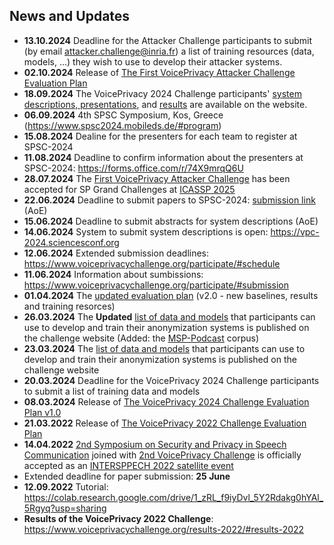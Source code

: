 ## News and Updates ##
- **13.10.2024** Deadline for the Attacker Challenge participants to submit (by email attacker.challenge@inria.fr) a list of training resources (data, models, ...) they wish to use to develop their attacker systems.
- **02.10.2024** Release of [The First VoicePrivacy Attacker Challenge Evaluation Plan](https://www.voiceprivacychallenge.org/attacker/docs/Attacker_Challenge_Eval_Plan.pdf) 
- **18.09.2024** The VoicePrivacy 2024 Challenge participants' [system descriptions, presentations](https://www.voiceprivacychallenge.org/vp2024/#systems2024), and [results](https://www.voiceprivacychallenge.org/vp2024/#results-2024) are available on the website.
- **06.09.2024** 4th SPSC Symposium, Kos, Greece (https://www.spsc2024.mobileds.de/#program)
- **15.08.2024** Dealine for the presenters for each team to register at SPSC-2024
- **11.08.2024** Deadline to confirm information about the presenters at SPSC-2024: https://forms.office.com/r/74X9mrqQ6U
- **28.07.2024** The [First VoicePrivacy Attacker Challenge](https://www.voiceprivacychallenge.org/attacker/) has been accepted for SP Grand Challenges at [ICASSP 2025](https://2025.ieeeicassp.org/)
- **22.06.2024** Deadline to submit papers to SPSC-2024: [submission link](https://openreview.net/group?id=ISCA-Speech.org%2FSIG-SPSC%2F2024%2FSymposium&classes=underline) (AoE)
- **15.06.2024** Deadline to submit abstracts for system descriptions (AoE)
- **14.06.2024** System to submit system descriptions is open: https://vpc-2024.sciencesconf.org 
- **12.06.2024** Extended submission deadlines: https://www.voiceprivacychallenge.org/participate/#schedule
- **11.06.2024** Information about sumbissions: https://www.voiceprivacychallenge.org/participate/#submission
- **01.04.2024** The [updated evaluation plan](https://www.voiceprivacychallenge.org/docs/VoicePrivacy_2024_Eval_Plan_v2.0.pdf) (v2.0 - new baselines, results and training resorces)
-  **26.03.2024** The **Updated** [list of data and models](https://www.voiceprivacychallenge.org/docs/VoicePrivacy_2024_Challenge_Final_list_of_models_and_data_for_training_anonymization_systems_-_26.03.2024.pdf) that participants can use to develop and train their anonymization systems is published on the challenge website (Added: the [MSP-Podcast](https://ecs.utdallas.edu/research/researchlabs/msp-lab/MSP-Podcast.html) corpus)
-  **23.03.2024** The [list of data and models](https://www.voiceprivacychallenge.org/docs/VoicePrivacy_2024_Challenge_Final_list_of_models_and_data_for_training_anonymization_systems.pdf) that participants can use to develop and train their anonymization systems is published on the challenge website
-  **20.03.2024** Deadline for the VoicePrivacy 2024 Challenge participants to submit a list of training data and models
-  **08.03.2024** Release of [The VoicePrivacy 2024 Challenge Evaluation Plan v1.0](https://www.voiceprivacychallenge.org/docs/VoicePrivacy_2024_Eval_Plan_v1.0.pdf)
-  **21.03.2022** Release of [The VoicePrivacy 2022 Challenge Evaluation Plan](https://www.voiceprivacychallenge.org/vp2020/docs/VoicePrivacy_2022_Eval_Plan_v1.0.pdf)
-  **14.04.2022** [2nd Symposium on Security and Privacy in Speech Communication](https://symposium2022.spsc-sig.org/) joined with [2nd VoicePrivacy Challenge](https://www.voiceprivacychallenge.org/) is officially accepted as an [INTERSPPECH 2022 satellite event](https://interspeech2022.org/program/satellite.php)
-  Extended deadline for paper submission: **25 June**
-  **12.09.2022** Tutorial: https://colab.research.google.com/drive/1_zRL_f9iyDvl_5Y2Rdakg0hYAl_5Rgyq?usp=sharing
-  **Results of the VoicePrivacy 2022 Challenge**: https://www.voiceprivacychallenge.org/results-2022/#results-2022


<!--
**Voice-Privacy-Challenge/Voice-Privacy-Challenge** is a ✨ _special_ ✨ repository because its `README.md` (this file) appears on your GitHub profile.
